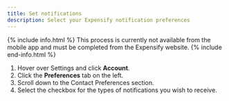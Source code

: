 ```yaml
---
title: Set notifications
description: Select your Expensify notification preferences 
---
```

<div id="expensify-classic" markdown="1">

{% include info.html %}
This process is currently not available from the mobile app and must be completed from the Expensify website.
{% include end-info.html %} 

1. Hover over Settings and click **Account**.
2. Click the **Preferences** tab on the left. 
3. Scroll down to the Contact Preferences section. 
4. Select the checkbox for the types of notifications you wish to receive. 
</div>
